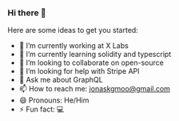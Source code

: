 ### Hi there 👋

<!--
**jonas-kgomo/jonas-kgomo** is a ✨ _special_ ✨ repository because its `README.md` (this file) appears on your GitHub profile.
-->
Here are some ideas to get you started:

- 🔭 I’m currently working at X Labs
- 🌱 I’m currently learning solidity and typescript
- 👯 I’m looking to collaborate on open-source
- 🤔 I’m looking for help with Stripe API
- 💬 Ask me about GraphQL
- 📫 How to reach me: jonaskgmoo@gmail.com
- 😄 Pronouns: He/Him
- ⚡ Fun fact: 💻

